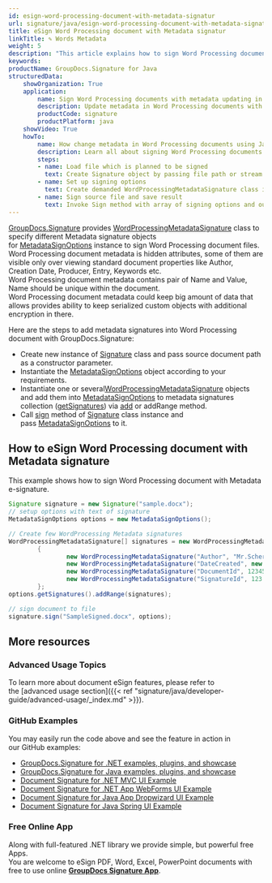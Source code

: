 ```yaml
---
id: esign-word-processing-document-with-metadata-signatur
url: signature/java/esign-word-processing-document-with-metadata-signatur
title: eSign Word Processing document with Metadata signatur
linkTitle: ✎ Words Metadata
weight: 5
description: "This article explains how to sign Word Processing document with metadata signatures by GroupDocs.Signature."
keywords: 
productName: GroupDocs.Signature for Java
structuredData:
    showOrganization: True
    application:    
        name: Sign Word Processing documents with metadata updating in Java    
        description: Update metadata in Word Processing documents with Java language by GroupDocs.Signature for Java APIs
        productCode: signature
        productPlatform: java 
    showVideo: True
    howTo:
        name: How change metadata in Word Processing documents using Java 
        description: Learn all about signing Word Processing documents by metadata and Java
        steps:
        - name: Load file which is planned to be signed
          text: Create Signature object by passing file path or stream as a constructor parameter.
        - name: Set up signing options 
          text: Create demanded WordProcessingMetadataSignature class instances and add them to array.
        - name: Sign source file and save result 
          text: Invoke Sign method with array of signing options and output file path or stream.
---
```

[GroupDocs.Signature](https://products.groupdocs.com/signature/java) provides [WordProcessingMetadataSignature](https://reference.groupdocs.com/java/signature/com.groupdocs.signature.domain.signatures.metadata/WordProcessingMetadataSignature) class to specify different Metadata signature objects for [MetadataSignOptions](https://reference.groupdocs.com/java/signature/com.groupdocs.signature.options.sign/MetadataSignOptions) instance to sign Word Processing document files.   
Word Processing document metadata is hidden attributes, some of them are visible only over viewing standard document properties like Author, Creation Date, Producer, Entry, Keywords etc.  
Word Processing document metadata contains pair of Name and Value, Name should be unique within the document.  
Word Processing document metadata could keep big amount of data that allows provides ability to keep serialized custom objects with additional encryption in there.

Here are the steps to add metadata signatures into Word Processing document with GroupDocs.Signature:

*   Create new instance of [Signature](https://reference.groupdocs.com/java/signature/com.groupdocs.signature/Signature) class and pass source document path as a constructor parameter.    
*   Instantiate the [MetadataSignOptions](https://reference.groupdocs.com/java/signature/com.groupdocs.signature.options.sign/MetadataSignOptions) object according to your requirements.    
*   Instantiate one or several[WordProcessingMetadataSignature](https://reference.groupdocs.com/java/signature/com.groupdocs.signature.domain.signatures.metadata/WordProcessingMetadataSignature) objects and add them into [MetadataSignOptions](https://reference.groupdocs.com/java/signature/com.groupdocs.signature.options.sign/MetadataSignOptions) to metadata signatures collection ([getSignatures](https://reference.groupdocs.com/java/signature/com.groupdocs.signature.options.sign/MetadataSignOptions#getSignatures())) via [add](https://reference.groupdocs.com/java/signature/com.groupdocs.signature.domain.signatures.metadata/MetadataSignatureCollection#add(com.groupdocs.signature.domain.signatures.metadata.MetadataSignature)) or addRange method.    
*   Call [sign](https://reference.groupdocs.com/java/signature/com.groupdocs.signature/Signature#sign(java.io.OutputStream,%20com.groupdocs.signature.options.sign.SignOptions)) method of [Signature](https://reference.groupdocs.com/java/signature/com.groupdocs.signature/Signature) class instance and pass [MetadataSignOptions](https://reference.groupdocs.com/java/signature/com.groupdocs.signature.options.sign/MetadataSignOptions) to it. 
    

## How to eSign Word Processing document with Metadata signature

This example shows how to sign Word Processing document with Metadata e-signature.

```java
Signature signature = new Signature("sample.docx");
// setup options with text of signature
MetadataSignOptions options = new MetadataSignOptions();

// Create few WordProcessing Metadata signatures
WordProcessingMetadataSignature[] signatures = new WordProcessingMetadataSignature[]
        {
                new WordProcessingMetadataSignature("Author", "Mr.Scherlock Holmes"),
                new WordProcessingMetadataSignature("DateCreated", new Date()),
                new WordProcessingMetadataSignature("DocumentId", 123456),
                new WordProcessingMetadataSignature("SignatureId", 123.456)
        };
options.getSignatures().addRange(signatures);

// sign document to file
signature.sign("SampleSigned.docx", options);
```

## More resources

### Advanced Usage Topics

To learn more about document eSign features, please refer to the [advanced usage section]({{< ref "signature/java/developer-guide/advanced-usage/_index.md" >}}).

### GitHub Examples 

You may easily run the code above and see the feature in action in our GitHub examples:

*   [GroupDocs.Signature for .NET examples, plugins, and showcase](https://github.com/groupdocs-signature/GroupDocs.Signature-for-.NET)    
*   [GroupDocs.Signature for Java examples, plugins, and showcase](https://github.com/groupdocs-signature/GroupDocs.Signature-for-Java)    
*   [Document Signature for .NET MVC UI Example](https://github.com/groupdocs-signature/GroupDocs.Signature-for-.NET-MVC)    
*   [Document Signature for .NET App WebForms UI Example](https://github.com/groupdocs-signature/GroupDocs.Signature-for-.NET-WebForms)    
*   [Document Signature for Java App Dropwizard UI Example](https://github.com/groupdocs-signature/GroupDocs.Signature-for-Java-Dropwizard)   
*   [Document Signature for Java Spring UI Example](https://github.com/groupdocs-signature/GroupDocs.Signature-for-Java-Spring)
    

### Free Online App 

Along with full-featured .NET library we provide simple, but powerful free Apps.  
You are welcome to eSign PDF, Word, Excel, PowerPoint documents with free to use online **[GroupDocs Signature App](https://products.groupdocs.app/signature)**.
